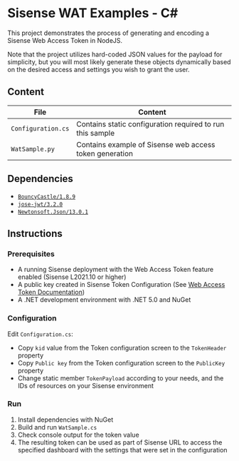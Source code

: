 # Sisense WAT Examples - C#

This project demonstrates the process of generating and encoding a Sisense Web Access Token in NodeJS.

Note that the project utilizes hard-coded JSON values for the payload for simplicity, but you will most likely generate these objects dynamically based on the desired access and settings you wish to grant the user.

## Content

| File               | Content                                                   |
|--------------------|-----------------------------------------------------------|
| `Configuration.cs` | Contains static configuration required to run this sample |
| `WatSample.py`     | Contains example of Sisense web access token generation   |

## Dependencies

 - [`BouncyCastle/1.8.9`](https://www.nuget.org/packages/BouncyCastle/)
 - [`jose-jwt/3.2.0`](https://www.nuget.org/packages/jose-jwt/)
 - [`Newtonsoft.Json/13.0.1`](https://www.nuget.org/packages/Newtonsoft.Json/)

## Instructions

### Prerequisites

 - A running Sisense deployment with the Web Access Token feature enabled (Sisense L2021.10 or higher)
 - A public key created in Sisense Token Configuration (See [Web Access Token Documentation](https://documentation.sisense.com/latest/administration/sisense-security/securing-users/web-access-token.htm))
 - A .NET development environment with .NET 5.0 and NuGet

### Configuration

Edit `Configuration.cs`:

- Copy `kid` value from the Token configuration screen to the `TokenHeader` property
- Copy `Public key` from the Token configuration screen to the `PublicKey` property
- Change static member `TokenPayload` according to your needs, and the IDs of resources on your Sisense environment

### Run

1. Install dependencies with NuGet
1. Build and run `WatSample.cs`
1. Check console output for the token value
1. The resulting token can be used as part of Sisense URL to access the specified dashboard with the settings that were set in the configuration
